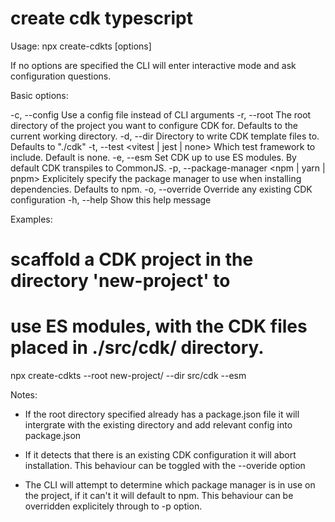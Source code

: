 create cdk typescript
=====================================

Usage: npx create-cdkts [options]

If no options are specified the CLI will enter interactive mode and ask configuration questions.

Basic options:

-c, --config <filename>             Use a config file instead of CLI arguments
-r, --root <dirname>                The root directory of the project you want
                                    to configure CDK for. Defaults to the current working directory.
-d, --dir <dirname>                 Directory to write CDK template files
                                    to. Defaults to "./cdk"
-t, --test <vitest | jest | none>   Which test framework to include.
                                    Default  is none.
-e, --esm                           Set CDK up to use ES modules.
                                    By default CDK transpiles to CommonJS.
-p, --package-manager <npm | yarn | pnpm>
                                    Explicitely specify the package manager to use when installing dependencies. Defaults to npm.
-o, --override                      Override any existing CDK configuration
-h, --help                          Show this help message

Examples:

# scaffold a CDK project in the directory 'new-project' to
# use ES modules, with the CDK files placed in ./src/cdk/ directory.

npx create-cdkts --root new-project/ --dir src/cdk --esm

Notes:

* If the root directory specified already has a package.json file it will intergrate with the existing directory and add relevant config into package.json

* If it detects that there is an existing CDK configuration it will abort installation. This behaviour can be toggled with the --overide option

* The CLI will attempt to determine which package manager is in use on the project, if it can't it will default to npm. This behaviour can be overridden  explicitely through to -p option.
